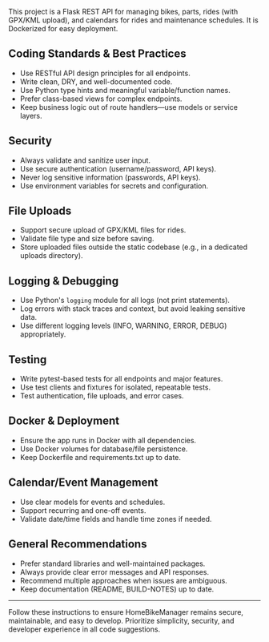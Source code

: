 
<!-- HomeBikeManager: Copilot Custom Instructions -->

This project is a Flask REST API for managing bikes, parts, rides (with GPX/KML upload), and calendars for rides and maintenance schedules. It is Dockerized for easy deployment.

## Coding Standards & Best Practices
- Use RESTful API design principles for all endpoints.
- Write clean, DRY, and well-documented code.
- Use Python type hints and meaningful variable/function names.
- Prefer class-based views for complex endpoints.
- Keep business logic out of route handlers—use models or service layers.

## Security
- Always validate and sanitize user input.
- Use secure authentication (username/password, API keys).
- Never log sensitive information (passwords, API keys).
- Use environment variables for secrets and configuration.

## File Uploads
- Support secure upload of GPX/KML files for rides.
- Validate file type and size before saving.
- Store uploaded files outside the static codebase (e.g., in a dedicated uploads directory).

## Logging & Debugging
- Use Python's `logging` module for all logs (not print statements).
- Log errors with stack traces and context, but avoid leaking sensitive data.
- Use different logging levels (INFO, WARNING, ERROR, DEBUG) appropriately.

## Testing
- Write pytest-based tests for all endpoints and major features.
- Use test clients and fixtures for isolated, repeatable tests.
- Test authentication, file uploads, and error cases.

## Docker & Deployment
- Ensure the app runs in Docker with all dependencies.
- Use Docker volumes for database/file persistence.
- Keep Dockerfile and requirements.txt up to date.

## Calendar/Event Management
- Use clear models for events and schedules.
- Support recurring and one-off events.
- Validate date/time fields and handle time zones if needed.

## General Recommendations
- Prefer standard libraries and well-maintained packages.
- Always provide clear error messages and API responses.
- Recommend multiple approaches when issues are ambiguous.
- Keep documentation (README, BUILD-NOTES) up to date.

---
Follow these instructions to ensure HomeBikeManager remains secure, maintainable, and easy to develop. Prioritize simplicity, security, and developer experience in all code suggestions.
